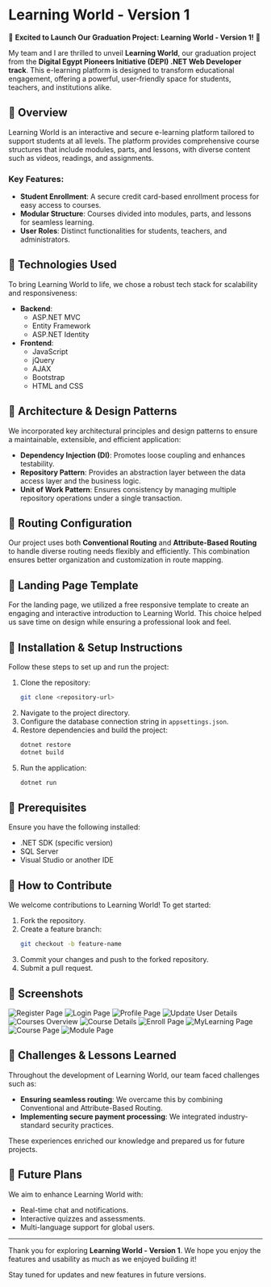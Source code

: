 # Learning World - Version 1

🚀 **Excited to Launch Our Graduation Project: Learning World - Version 1!** 🚀

My team and I are thrilled to unveil **Learning World**, our graduation project from the **Digital Egypt Pioneers Initiative (DEPI) .NET Web Developer track**. This e-learning platform is designed to transform educational engagement, offering a powerful, user-friendly space for students, teachers, and institutions alike.

## 🔹 Overview

Learning World is an interactive and secure e-learning platform tailored to support students at all levels. The platform provides comprehensive course structures that include modules, parts, and lessons, with diverse content such as videos, readings, and assignments.

### Key Features:

- **Student Enrollment**: A secure credit card-based enrollment process for easy access to courses.
- **Modular Structure**: Courses divided into modules, parts, and lessons for seamless learning.
- **User Roles**: Distinct functionalities for students, teachers, and administrators.

## 🔹 Technologies Used

To bring Learning World to life, we chose a robust tech stack for scalability and responsiveness:

- **Backend**:
  - ASP.NET MVC
  - Entity Framework
  - ASP.NET Identity
- **Frontend**:
  - JavaScript
  - jQuery
  - AJAX
  - Bootstrap
  - HTML and CSS

## 🔹 Architecture & Design Patterns

We incorporated key architectural principles and design patterns to ensure a maintainable, extensible, and efficient application:

- **Dependency Injection (DI)**: Promotes loose coupling and enhances testability.
- **Repository Pattern**: Provides an abstraction layer between the data access layer and the business logic.
- **Unit of Work Pattern**: Ensures consistency by managing multiple repository operations under a single transaction.

## 🔹 Routing Configuration

Our project uses both **Conventional Routing** and **Attribute-Based Routing** to handle diverse routing needs flexibly and efficiently. This combination ensures better organization and customization in route mapping.

## 🔹 Landing Page Template

For the landing page, we utilized a free responsive template to create an engaging and interactive introduction to Learning World. This choice helped us save time on design while ensuring a professional look and feel.

## 🔹 Installation & Setup Instructions

Follow these steps to set up and run the project:

1. Clone the repository:
   ```bash
   git clone <repository-url>
   ```
2. Navigate to the project directory.
3. Configure the database connection string in `appsettings.json`.
4. Restore dependencies and build the project:
   ```bash
   dotnet restore
   dotnet build
   ```
5. Run the application:
   ```bash
   dotnet run
   ```

## 🔹 Prerequisites

Ensure you have the following installed:

- .NET SDK (specific version)
- SQL Server
- Visual Studio or another IDE

## 🔹 How to Contribute

We welcome contributions to Learning World! To get started:

1. Fork the repository.
2. Create a feature branch:
   ```bash
   git checkout -b feature-name
   ```
3. Commit your changes and push to the forked repository.
4. Submit a pull request.

## 🔹 Screenshots

![Register Page](https://drive.google.com/file/d/1gyeVvPKfuCSgGyZ2TrxfoFBQh8SrRPbj/view?usp=sharing)
![Login Page](https://drive.google.com/file/d/1KV3JFyV8f2Xyu5SxYSOan5PtjX9i1kfj/view?usp=sharing)
![Profile Page](https://drive.google.com/file/d/1tcp81dFaNVbEG-lzpHJOnRYfufQWHdp5/view?usp=sharing)
![Update User Details](https://drive.google.com/file/d/1r2EdnyX2EBEN8zDDizM-3vC0C_EImn_l/view?usp=sharing)
![Courses Overview](https://drive.google.com/file/d/1Cel4PqqRnEy9727Dx5Q3XMLUZhExOpYO/view?usp=sharing)
![Course Details](https://drive.google.com/file/d/1Fxilkc2WD-_jtwfkqvaDzH9Jira_NfD8/view?usp=sharing)
![Enroll Page](https://drive.google.com/file/d/1rxYDljEaPsUvcBDzrTAjkuyw7Nb6GQFR/view?usp=sharing)
![MyLearning Page](https://drive.google.com/file/d/18schOAY-LOWKzLKtDiFtktfkEFqbU3ba/view?usp=sharing)
![Course Page](https://drive.google.com/file/d/1RoFlFYLKdAZUCopMU5bXuVdi7qp4yVAX/view?usp=sharing)
![Module Page](https://drive.google.com/file/d/1tz6vXHGASDgj5lQxdnqUEgJBOF1-od13/view?usp=sharing)

## 🔹 Challenges & Lessons Learned

Throughout the development of Learning World, our team faced challenges such as:

- **Ensuring seamless routing**: We overcame this by combining Conventional and Attribute-Based Routing.
- **Implementing secure payment processing**: We integrated industry-standard security practices.

These experiences enriched our knowledge and prepared us for future projects.

## 🔹 Future Plans

We aim to enhance Learning World with:

- Real-time chat and notifications.
- Interactive quizzes and assessments.
- Multi-language support for global users.

---

Thank you for exploring **Learning World - Version 1**. We hope you enjoy the features and usability as much as we enjoyed building it!

Stay tuned for updates and new features in future versions.
